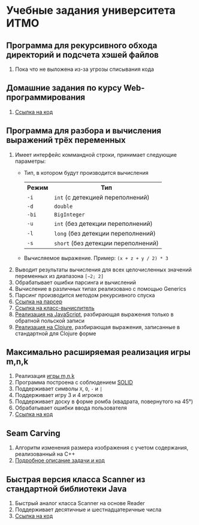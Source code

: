 # Учебные задания университета ИТМО
## Программа для рекурсивного обхода директорий и подсчета хэшей файлов
  1. Пока что не выложена из-за угрозы списывания кода
## Домашние задания по курсу Web-программирования
  1. [Ссылка на код](https://github.com/bfrolikov/ITMO-prog/tree/master/web)
## Программа для разбора и вычисления выражений трёх переменных
1. Имеет интерфейс коммандной строки, принимает следующие параметры:<br>
    * Тип, в котором будут производится вычисления
    
        <table> <tbody> <tr> <th>Режим</th> <th>Тип</th> </tr><tr> <td><code>-i</code></td><td><code>int</code> (с детекцией переполнений)</td></tr><tr> <td><code>-d</code> </td><td><code>double</code></td></tr><tr> <td><code>-bi</code></td><td><code>BigInteger</code></td></tr><tr> <td><code>-u</code></td><td><code>int</code> (без детекции переполнений)</td></tr><tr> <td><code>-l</code></td><td><code>long</code> (без детекции переполнений)</td></tr><tr> <td><code>-s</code></td><td><code>short</code> (без детекции переполнений)</td></tr></tbody></table>
    * Вычисляемое выражение. Пример: `(x + z + y / 2) * 3`
2. Выводит результаты вычисления для всех целочисленных значений переменных из диапазона `[−2; 2]`
3. Обрабатывает ошибки парсинга и вычислений
4. Вычисление в различных типах реализовано с помощью Generics
5. Парсинг производится методом рекурсивного спуска
6. [Ссылка на парсер](https://github.com/bfrolikov/ITMO-prog/blob/master/prog-paradigms/expression/generic/parser/ExpressionParser.java)
7. [Ссылка на класс-вычислитель](https://github.com/bfrolikov/ITMO-prog/blob/master/prog-paradigms/expression/generic/GenericTabulator.java)
8. [Реализация на JavaScript](https://github.com/bfrolikov/ITMO-prog/blob/master/prog-paradigms/javascript/objectExpression.js), разбирающая выражения только в обратной польской записи
9. [Реализация на Clojure](https://github.com/bfrolikov/ITMO-prog/blob/master/prog-paradigms/clojure/expression.clj), разбирающая выражения, записанные в стандартной для Clojure форме
## Максимально расширяемая реализация игры m,n,k
1. Реализация [игры m,n,k](https://en.wikipedia.org/wiki/M,n,k-game)
2. Программа построена с соблюдением [SOLID](https://ru.wikipedia.org/wiki/SOLID_(%D0%BE%D0%B1%D1%8A%D0%B5%D0%BA%D1%82%D0%BD%D0%BE-%D0%BE%D1%80%D0%B8%D0%B5%D0%BD%D1%82%D0%B8%D1%80%D0%BE%D0%B2%D0%B0%D0%BD%D0%BD%D0%BE%D0%B5_%D0%BF%D1%80%D0%BE%D0%B3%D1%80%D0%B0%D0%BC%D0%BC%D0%B8%D1%80%D0%BE%D0%B2%D0%B0%D0%BD%D0%B8%D0%B5))
3. Поддерживает символы `X`, `O`, `-` и `|`
4. Поддерживает игру 3 и 4 игроков
5. Поддерживает доску в форме ромба (квадрата, повернутого на 45°)
6. Обрабатывает ошибки ввода пользователя
7. [Ссылка на код](https://github.com/bfrolikov/ITMO-prog/tree/master/prog-intro/game)
## Seam Carving
1. Aлгоритм изменения размера изображения с учетом содержания, реализованный на C++
2. [Подробное описание задачи и код](https://github.com/bfrolikov/ITMO-prog/tree/master/cpp/seam-carving)
## Быстрая версия класса Scanner из стандартной библиотеки Java
1. Быстрый аналог класса Scanner на основе Reader
2. Поддерживает десятичные и шестнадцатеричные числа
3. [Ссылка на код](https://github.com/bfrolikov/ITMO-prog/blob/master/prog-intro/FastScanner.java)
